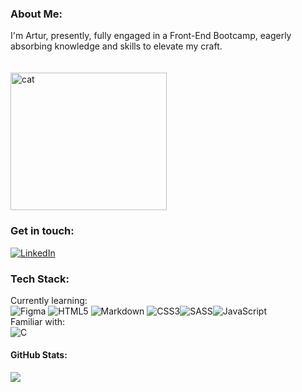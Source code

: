 ### About Me:
I'm Artur, presently, fully engaged in a Front-End Bootcamp, eagerly absorbing knowledge and skills to elevate my craft.<br>
<br><br><a href="https://gifyu.com/image/SV3nd"><img src="https://s12.gifyu.com/images/SV3nd.gif" alt="cat" border="0" width="250" height="220" /></a>
### Get in touch:
[![LinkedIn](https://img.shields.io/badge/LinkedIn-%230077B5.svg?logo=linkedin&logoColor=white)](https://linkedin.com/in/artur-abel) 

### Tech Stack:
Currently learning:<br>
![Figma](https://img.shields.io/badge/figma-%23F24E1E.svg?style=for-the-badge&logo=figma&logoColor=white) ![HTML5](https://img.shields.io/badge/html5-%23E34F26.svg?style=for-the-badge&logo=html5&logoColor=white) ![Markdown](https://img.shields.io/badge/markdown-%23000000.svg?style=for-the-badge&logo=markdown&logoColor=white) ![CSS3](https://img.shields.io/badge/css3-%231572B6.svg?style=for-the-badge&logo=css3&logoColor=white)![SASS](https://img.shields.io/badge/SASS-hotpink.svg?style=for-the-badge&logo=SASS&logoColor=white)![JavaScript](https://img.shields.io/badge/javascript-%23323330.svg?style=for-the-badge&logo=javascript&logoColor=%23F7DF1E)
<br>Familiar with:<br>
![C](https://img.shields.io/badge/c-%2300599C.svg?style=for-the-badge&logo=c&logoColor=white)

#### GitHub Stats:
![](https://github-readme-streak-stats.herokuapp.com/?user=ArturAbel&theme=dark&hide_border=true)<br/>
